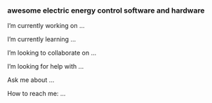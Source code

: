 <META NAME="ROBOTS" CONTENT="NOINDEX, NOFOLLOW">

### awesome electric energy control software and hardware

I’m currently working on ...

I’m currently learning ...

I’m looking to collaborate on ...

I’m looking for help with ...

Ask me about ...

How to reach me: ...


<!--
**energycontrolapp/energycontrolapp** is a ✨ _special_ ✨ repository because its `README.md` (this file) appears on your GitHub profile.

Here are some ideas to get you started:

- 🔭 I’m currently working on ...
- 🌱 I’m currently learning ...
- 👯 I’m looking to collaborate on ...
- 🤔 I’m looking for help with ...
- 💬 Ask me about ...
- 📫 How to reach me: ...
- 😄 Pronouns: ...
- ⚡ Fun fact: ...
-->
